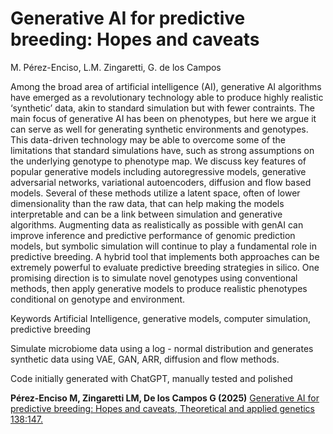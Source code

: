 # Generative AI for predictive breeding: Hopes and caveats

M. Pérez-Enciso, L.M. Zingaretti, G. de los Campos

Among the broad area of artificial intelligence (AI), generative AI algorithms have emerged as a revolutionary technology able to produce highly realistic ‘synthetic’ data, akin to standard simulation but with fewer contraints. The main focus of generative AI has been on  phenotypes, but here we argue it can serve as well for generating synthetic environments and genotypes. This data-driven technology may be able to overcome some of the limitations that standard simulations have, such as strong assumptions on the underlying genotype to phenotype map. We discuss key features of popular generative models including autoregressive models, generative adversarial networks, variational autoencoders, diffusion and flow based models. Several of these methods utilize a latent space, often of lower dimensionality than the raw data, that can help making the models interpretable and can be a link between simulation and generative algorithms. Augmenting data as realistically as possible with genAI can improve inference and predictive performance of genomic prediction models, but symbolic simulation will continue to play a fundamental role in predictive breeding. A hybrid tool that implements both approaches can be extremely powerful to evaluate predictive breeding strategies in silico. One promising direction is to simulate novel genotypes using conventional methods, then apply generative models to produce realistic phenotypes conditional on genotype and environment.

Keywords
Artificial Intelligence, generative models, computer simulation, predictive breeding

Simulate microbiome data using a log - normal distribution and generates synthetic data using VAE, GAN, ARR, diffusion and flow methods.

Code initially generated with ChatGPT, manually tested and polished

**Pérez-Enciso M, Zingaretti LM, De los Campos G (2025)** [Generative AI for predictive breeding: Hopes and caveats, Theoretical and applied genetics 138:147.](https://rdcu.be/eFmtT)

